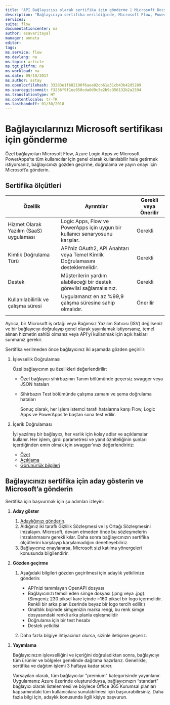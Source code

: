 ```yaml
---
title: "API Bağlayıcısı olarak sertifika için gönderme | Microsoft Docs"
description: "Bağlayıcıya sertifika verildiğinde, Microsoft Flow, PowerApps ve Logic Apps’in tüm kullanıcıları tarafından kullanılabilir duruma gelir."
services: 
suite: flow
documentationcenter: na
author: asavaritayal
manager: anneta
editor: 
tags: 
ms.service: flow
ms.devlang: na
ms.topic: article
ms.tgt_pltfrm: na
ms.workload: na
ms.date: 09/19/2017
ms.author: astay
ms.openlocfilehash: 33283e1f682190f6aea02cb61a31cb43b42d5289
ms.sourcegitcommit: f3236f9f1ec050cda0d9c3e2b9c356132b2a2594
ms.translationtype: HT
ms.contentlocale: tr-TR
ms.lasthandoff: 01/30/2018
---
```

# <a name="submit-your-connectors-for-microsoft-certification"></a>Bağlayıcılarınızı Microsoft sertifikası için gönderme
Özel bağlayıcıları Microsoft Flow, Azure Logic Apps ve Microsoft PowerApps’te tüm kullanıcılar için genel olarak kullanılabilir hale getirmek istiyorsanız, bağlayıcınızı gözden geçirme, doğrulama ve yayın onayı için Microsoft’a gönderin. 

## <a name="certification-criteria"></a>Sertifika ölçütleri
| Özellik | Ayrıntılar | Gerekli veya Önerilir |
| --- | --- | --- |
| Hizmet Olarak Yazılım (SaaS) uygulaması |Logic Apps, Flow ve PowerApps için uygun bir kullanıcı senaryosunu karşılar. |Gerekli |
| Kimlik Doğrulama Türü |API’niz OAuth2, API Anahtarı veya Temel Kimlik Doğrulamasını desteklemelidir. |Gerekli |
| Destek |Müşterilerin yardım alabileceği bir destek görevlisi sağlamalısınız. |Gerekli |
| Kullanılabilirlik ve çalışma süresi |Uygulamanız en az %99,9 çalışma süresine sahip olmalıdır. |Önerilir |
|  | | |

Ayrıca, bir Microsoft iş ortağı veya Bağımsız Yazılım Satıcısı (ISV) değilseniz ve bir bağlayıcıyı doğrulayıp genel olarak yayınlamak istiyorsanız, temel alınan hizmetin sahibi olmanız veya API’yi kullanmak için açık hakları sunmanız gerekir.

Sertifika verilmeden önce bağlayıcınız iki aşamada gözden geçirilir: 

1. İşlevsellik Doğrulaması
   
    Özel bağlayıcının şu özellikleri değerlendirilir:
   
   * Özel bağlayıcı sihirbazının Tanım bölümünde geçersiz swagger veya JSON hataları
   * Sihirbazın Test bölümünde çalışma zamanı ve şema doğrulama hataları
     
     Sonuç olarak, her işlem istemci tarafı hatalarına karşı Flow, Logic Apps ve PowerApps’te baştan sona test edilir.
2. İçerik Doğrulaması
   
    İyi yazılmış bir bağlayıcı, her varlık için kolay adlar ve açıklamalar kullanır. Her işlem, girdi parametresi ve yanıt özniteliğinin şunları içerdiğinden emin olmak için swagger’ınızı değerlendiririz:
   
   * [Özet](https://docs.microsoft.com/azure/logic-apps/custom-connector-openapi-extensions#summary)
   * [Açıklama](https://docs.microsoft.com/azure/logic-apps/custom-connector-openapi-extensions#description)
   * [Görünürlük bilgileri](https://docs.microsoft.com/azure/logic-apps/custom-connector-openapi-extensions#visibility)

## <a name="nominate-and-submit-your-connector-to-microsoft-for-certification"></a>Bağlayıcınızı sertifika için aday gösterin ve Microsoft’a gönderin
Sertifika için başvurmak için şu adımları izleyin:

1. **Aday göster**
   
   1. [Adaylığınızı gönderin](https://go.microsoft.com/fwlink/?linkid=848754).
   2. Aldığınız iki taraflı Gizlilik Sözleşmesi ve İş Ortağı Sözleşmesini imzalayın. 
      Microsoft, devam etmeden önce bu sözleşmelerin imzalanmasını gerekli kılar. 
      Daha sonra bağlayıcınızın sertifika ölçütlerini karşılayıp karşılamadığını denetleyebiliriz. 
   3. Bağlayıcınız onaylanırsa, Microsoft sizi katılma yönergeleri konusunda bilgilendirir.
2. **Gözden geçirme**
   
   1. Aşağıdaki bilgileri gözden geçirilmesi için adaylık yetkilinize gönderin:
      
      * API’nizi tanımlayan OpenAPI dosyası
      * Bağlayıcınızı temsil eden simge dosyası (.png veya .jpg). (Simgeniz 230 piksel kare içinde ~160 piksel bir logo içermelidir. Renkli bir arka plan üzerinde beyaz bir logo tercih edilir.)
      * Onaltılık biçimde simgenizin marka rengi, bu renk simge dosyasındaki renkli arka planla eşleşmelidir
      * Doğrulama için bir test hesabı
      * Destek yetkilisi
   2. Daha fazla bilgiye ihtiyacımız olursa, sizinle iletişime geçeriz.
3. **Yayımlama**
   
    Bağlayıcınızın işlevselliğini ve içeriğini doğruladıktan sonra, bağlayıcıyı tüm ürünler ve bölgeler genelinde dağıtıma hazırlarız. Genellikle, sertifika ve dağıtım işlemi 3 haftaya kadar sürer.
   
    Varsayılan olarak, tüm bağlayıcılar "premium" kategorisinde yayımlanır. 
    Uygulamanız Azure üzerinde oluşturulduysa, bağlayıcınızın “standart” bağlayıcı olarak listelenmesi ve böylece Office 365 Kurumsal planları kapsamındaki tüm kullanıcılara sunulabilmesi için başvurabilirsiniz. 
    Daha fazla bilgi için, adaylık konusunda ilgili kişiye başvurun.

